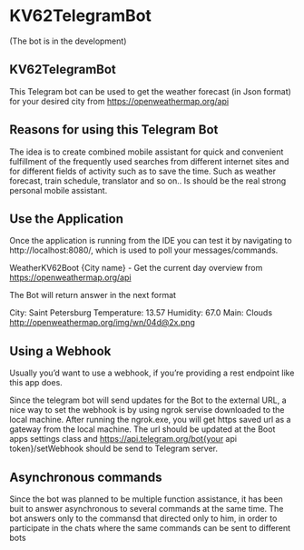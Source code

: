 # KV62TelegramBot
(The bot is in the development)
##  KV62TelegramBot
This Telegram bot can be used to get the weather forecast (in Json format) for your desired city from https://openweathermap.org/api

##  Reasons for using this Telegram Bot
The idea is to create combined mobile assistant for quick and convenient fulfillment of the frequently used searches from different internet sites and for different fields of activity such as 
to save the time. 
Such as  weather forecast, train schedule, translator and so on..
Is should be the real strong personal mobile assistant.

## Use the Application
Once the application is running from the IDE you can test it by navigating to http://localhost:8080/, which is used to poll your messages/commands.


WeatherKV62Boot {City name} - Get the current day overview from https://openweathermap.org/api

The Bot will return answer in the next format

City: Saint Petersburg
Temperature: 13.57
Humidity: 67.0
Main: Clouds
http://openweathermap.org/img/wn/04d@2x.png


## Using a Webhook
Usually you’d want to use a webhook, if you’re providing a rest endpoint like this app does.

Since the telegram bot will send updates for the Bot to the external URL, a nice way to set the webhook is by using ngrok servise downloaded to the local machine.
After running the ngrok.exe, you will get https saved url as a gateway from the local machine.
The url should be updated at the Boot apps settings class and https://api.telegram.org/bot{your api token}/setWebhook should be send to Telegram server.

## Asynchronous commands
Since the bot was planned to be multiple function assistance, it has been buit to answer asynchronous to several commands at the same time.
The bot answers only to the commansd that directed only to him, in order to participate in the chats where the same commands can be sent to different bots

